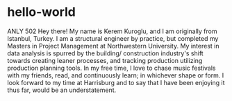 # hello-world
ANLY 502
Hey there! My name is Kerem Kuroglu, and I am originally from Istanbul, Turkey. I am a structural engineer by practice, but completed my Masters in Project Management at Northwestern University. My interest in data analysis is spurred by the building/ construction industry's shift towards creating leaner processes, and tracking production utilizing production planning tools. In my free time, I love to chase music festivals with my friends, read, and continuously learn; in whichever shape or form. I look forward to my time at Harrisburg and to say that I have been enjoying it thus far, would be an understatement.
